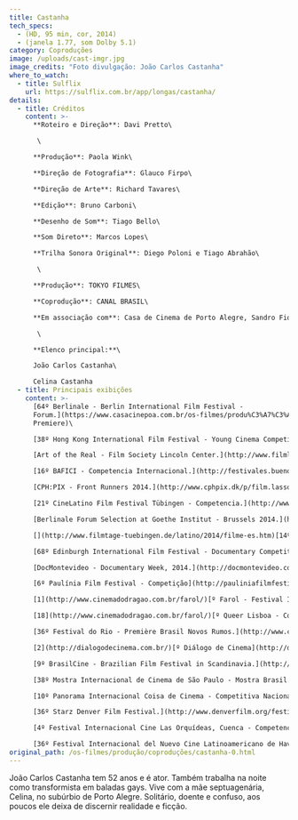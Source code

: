 ```yaml
---
title: Castanha
tech_specs:
  - (HD, 95 min, cor, 2014)
  - (janela 1.77, som Dolby 5.1)
category: Coproduções
image: /uploads/cast-imgr.jpg
image_credits: "Foto divulgação: João Carlos Castanha"
where_to_watch:
  - title: Sulflix
    url: https://sulflix.com.br/app/longas/castanha/
details:
  - title: Créditos
    content: >-
      **Roteiro e Direção**: Davi Pretto\

       \

      **Produção**: Paola Wink\

      **Direção de Fotografia**: Glauco Firpo\

      **Direção de Arte**: Richard Tavares\

      **Edição**: Bruno Carboni\

      **Desenho de Som**: Tiago Bello\

      **Som Direto**: Marcos Lopes\

      **Trilha Sonora Original**: Diego Poloni e Tiago Abrahão\

       \

      **Produção**: TOKYO FILMES\

      **Coprodução**: CANAL BRASIL\

      **Em associação com**: Casa de Cinema de Porto Alegre, Sandro Fiorin e Gogó Conteúdo Sonoro.\

       \

      **Elenco principal:**\

      João Carlos Castanha\

      Celina Castanha
  - title: Principais exibições
    content: >-
      [64º Berlinale - Berlin International Film Festival -
      Forum.](https://www.casacinepoa.com.br/os-filmes/produ%C3%A7%C3%A3o/coprodu%C3%A7%C3%B5es/castanha-0.html#tab=filmStills) (World
      Premiere)\

      [38º Hong Kong International Film Festival - Young Cinema Competition.](http://www.hkiff.org.hk/eng/film/detail/38176-castanha.html)\

      [Art of the Real - Film Society Lincoln Center.](http://www.filmlinc.com/films/on-sale/castanha)\

      [16º BAFICI - Competencia Internacional.](http://festivales.buenosaires.gob.ar/bafici/es/ficha/27/Castanha) (Prêmio FEISAL - Menção Especial)\

      [CPH:PIX - Front Runners 2014.](http://www.cphpix.dk/p/film.lasso?ser=2305&s=2014007&e=1)\

      [21º CineLatino Film Festival Tübingen - Competencia.](http://www.filmtage-tuebingen.de/latino/2014/filme-es.htm)\

      [Berlinale Forum Selection at Goethe Institut - Brussels 2014.](http://www.arsenal-berlin.de/en/berlinale-forum/news/single/article/4772/170.html)\

      [](http://www.filmtage-tuebingen.de/latino/2014/filme-es.htm)[14º Las Palmas Film Festival - Sección Oficial.](http://lpafilmfestival.com/) (Prêmio de Melhor Ator)\

      [68º Edinburgh International Film Festival - Documentary Competition.](http://www.filmtage-tuebingen.de/latino/2014/filme-es.htm)\

      [DocMontevideo - Documentary Week, 2014.](http://docmontevideo.com/)\

      [6º Paulínia Film Festival - Competição](http://pauliniafilmfestival.com.br/)[.](http://pauliniafilmfestival.com.br/) (Prêmio de Melhor Som)\

      [1](http://www.cinemadodragao.com.br/farol/)[º Farol - Festival Internacional de Cinema de Fortaleza.](http://www.cinemadodragao.com.br/farol/)\

      [18](http://www.cinemadodragao.com.br/farol/)[º Queer Lisboa - Competição de Documentário.](http://queerlisboa.pt/)\

      [36º Festival do Rio - Première Brasil Novos Rumos.](http://www.cinemadodragao.com.br/farol/) (Prêmio de Melhor Filme)\

      [2](http://dialogodecinema.com.br/)[º Diálogo de Cinema](http://dialogodecinema.com.br/). (Filme de Abertura)\

      [9º BrasilCine - Brazilian Film Festival in Scandinavia.](http://brasilcine.se/2014/films/castanha/) (Filme de Encerramento)\

      [38º Mostra Internacional de Cinema de São Paulo - Mostra Brasil.](http://38.mostra.org/br/filme/8114-CASTANHA)\

      [10º Panorama Internacional Coisa de Cinema - Competitiva Nacional.](http://coisadecinema.com.br/x_panorama/filmes/competitiva-nacional/)\

      [36º Starz Denver Film Festival.](http://www.denverfilm.org/festival/film/detail.aspx?id=26880&FID=80)\

      [4º Festival Internacional Cine Las Orquídeas, Cuenca - Competencia Opera Prima.](http://festivalcineorquidea.com/festival2014/index.php/2011-12-21-11-51-15/opera-prima-iberoamericana)\

      [36º Festival Internacional del Nuevo Cine Latinoamericano de Havana - Competencia Documental.](http://habanafilmfestival.com/filme/index.php?filmCode=25146)
original_path: /os-filmes/produção/coproduções/castanha-0.html
---
```

João Carlos Castanha tem 52 anos e é ator. Também trabalha na noite como transformista em baladas gays. Vive com a mãe septuagenária, Celina, no subúrbio de Porto Alegre. Solitário, doente e confuso, aos poucos ele deixa de discernir realidade e ficção.